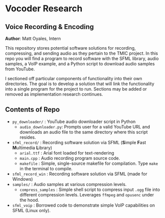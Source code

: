 # Vocoder Research
## Voice Recording & Encoding

**Author**: Matt Oyales, Intern

This repository stores potential software solutions for recording, compressing, and sending audio
as they pertain to the TMIC project. In this repo you will find a program to record software with
the SFML library, audio samples, a VoIP example, and a Python script to download audio samples from
YouTube.

I sectioned off particular components of functionality into their own directories. The goal is to develop
a solution that will link the functionality into a single program for the project to run. Sections may be added
or removed as implementation research continues.

## Contents of Repo
* `py_downloader/` : YouTube audio downloader script in Python
    * `audio_downloader.py`: Prompts user for a valid YouTube URL and downloads an audio file to
                             the same directory where this script resides.
* `sfml_record/` : Recording software solution via SFML (**S**imple **F**ast **M**ultimedia **L**ibrary)
    * `arial.ttf` : Arial font loaded for text-rendering
    * `main.cpp` : Audio recording program source code.
    * `makefile` : Simple, single-source makefile for compilation. Type `make` in the terminal to compile.
* `sfml_record_win` : Recording software solution via SFML (made for Windows) 
* `samples/` : Audio samples at various compression levels.
    * `compress_samples` : Simple shell script to compress input `.ogg` file into different compression
                           levels. Leverages `ffmpeg` and `opusenc` under the hood.
* `sfml_voip` : Borrowed code to demonstrate simple VoIP capabilities on SFML (Linux only).
